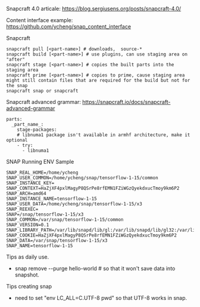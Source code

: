 Snapcraft 4.0 articale: https://blog.sergiusens.org/posts/snapcraft-4.0/

Content interface example: https://github.com/ycheng/snap_content_interface

Snapcraft
```
snapcraft pull [<part-name>] # downloads,  source-*
snapcraft build [<part-name>] # use plugins, can use staging area on "after"
snapcraft stage [<part-name>] # copies the built parts into the staging area
snapcraft prime [<part-name>] # copies to prime, cause staging area might still contain files that are required for the build but not for the snap
snapcraft snap or snapcraft
```

Snapcraft advanced grammar: https://snapcraft.io/docs/snapcraft-advanced-grammar
```
parts:
  _part_name_:
    stage-packages:
    # libnuma1 package isn't available in armhf architecture, make it optional
    - try:
      - libnuma1
```

SNAP Running ENV Sample
```SNAP_REVISION=x3
SNAP_REAL_HOME=/home/ycheng
SNAP_USER_COMMON=/home/ycheng/snap/tensorflow-1-15/common
SNAP_INSTANCE_KEY=
SNAP_CONTEXT=HaZjXF4pxlMagyP8QSrPe8rfEMN1FZiWGzQyekdxucTmoy9km6P2
SNAP_ARCH=amd64
SNAP_INSTANCE_NAME=tensorflow-1-15
SNAP_USER_DATA=/home/ycheng/snap/tensorflow-1-15/x3
SNAP_REEXEC=
SNAP=/snap/tensorflow-1-15/x3
SNAP_COMMON=/var/snap/tensorflow-1-15/common
SNAP_VERSION=0.1
SNAP_LIBRARY_PATH=/var/lib/snapd/lib/gl:/var/lib/snapd/lib/gl32:/var/lib/snapd/void
SNAP_COOKIE=HaZjXF4pxlMagyP8QSrPe8rfEMN1FZiWGzQyekdxucTmoy9km6P2
SNAP_DATA=/var/snap/tensorflow-1-15/x3
SNAP_NAME=tensorflow-1-15
```

Tips as daily use.
* snap remove --purge hello-world # so that it won't save data into snapshot.

Tips creating snap
* need to set "env LC_ALL=C.UTF-8 pwd" so that UTF-8 works in snap.
